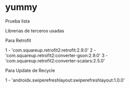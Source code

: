 # yummy
Prueba lista

Librerias de terceros usadas

Para Retrofit

1 - 'com.squareup.retrofit2:retrofit:2.9.0'
2 - 'com.squareup.retrofit2:converter-gson:2.9.0'
3 - 'com.squareup.retrofit2:converter-scalars:2.5.0'

Para Update de Recycle

1 - 'androidx.swiperefreshlayout:swiperefreshlayout:1.0.0'